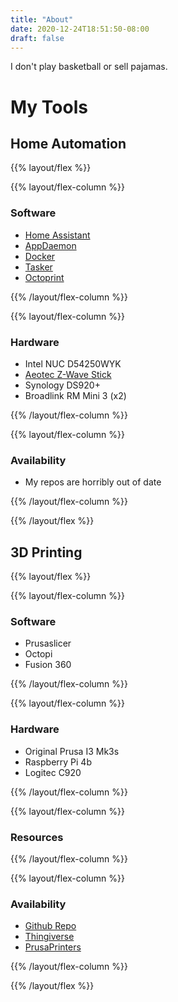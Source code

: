 ```yaml
---
title: "About"
date: 2020-12-24T18:51:50-08:00
draft: false
---
```


I don't play basketball or sell pajamas.

# My Tools

## Home Automation

{{% layout/flex %}}

{{% layout/flex-column %}}

### Software

* <a href="https://www.home-assistant.io/" target="_blank">Home Assistant</a>
* <a href="https://appdaemon.readthedocs.io/en/latest/" target="_blank">AppDaemon</a>
* <a href="https://www.docker.com/" target="_blank">Docker</a>
* <a href="https://tasker.joaoapps.com/" target="_blank">Tasker</a>
* <a href="https://octoprint.org/" target="_blank">Octoprint</a>

{{% /layout/flex-column %}}

{{% layout/flex-column %}}

### Hardware

* Intel NUC D54250WYK
* <a href="https://aeotec.com/products/aeotec-z-stick-gen5/" target="_blank">Aeotec Z-Wave Stick</a>
* Synology DS920+
* Broadlink RM Mini 3 (x2)

{{% /layout/flex-column %}}

{{% layout/flex-column %}}

### Availability

* My repos are horribly out of date

{{% /layout/flex-column %}}

{{% /layout/flex %}}

## 3D Printing

{{% layout/flex %}}

{{% layout/flex-column %}}

### Software

* Prusaslicer
* Octopi
* Fusion 360

{{% /layout/flex-column %}}

{{% layout/flex-column %}}

### Hardware

* Original Prusa I3 Mk3s
* Raspberry Pi 4b
* Logitec C920

{{% /layout/flex-column %}}

{{% layout/flex-column %}}

### Resources

{{% /layout/flex-column %}}

{{% layout/flex-column %}}

### Availability

* <a href="https://github.com/Bishma/admafu" target="_blank">Github Repo</a>
* <a href="https://www.thingiverse.com/dereksrose/designs" target="_blank">Thingiverse</a>
* <a href="https://www.prusaprinters.org/social/28313-dereksrose/prints" target="_blank">PrusaPrinters</a>

{{% /layout/flex-column %}}

{{% /layout/flex %}}